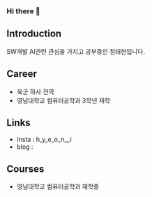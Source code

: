 ### Hi there 👋

## Introduction
 SW개발 AI관련 관심을 가지고 공부중인 정태현입니다.

 ## Career 
  - 육군 하사 전역
  - 영남대학교 컴퓨터공학과 3학년 재학
  
  ## Links
  - Insta : h_y_e_o_n__i
  - blog : 

## Courses
 - 영남대학교 컴퓨터공학과 재학중

 
<!--
**JtaeHyeon/JtaeHyeon** is a ✨ _special_ ✨ repository because its `README.md` (this file) appears on your GitHub profile.

Here are some ideas to get you started:

- 🔭 I’m currently working on ...
- 🌱 I’m currently learning ...
- 👯 I’m looking to collaborate on ...
- 🤔 I’m looking for help with ...
- 💬 Ask me about ...
- 📫 How to reach me: ...
- 😄 Pronouns: ...
- ⚡ Fun fact: ...
-->
